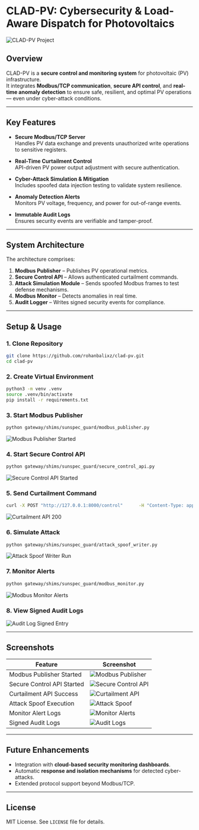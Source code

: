 # CLAD-PV: Cybersecurity & Load-Aware Dispatch for Photovoltaics

![CLAD-PV Project](clad-pv.png)


## Overview
CLAD-PV is a **secure control and monitoring system** for photovoltaic (PV) infrastructure.  
It integrates **Modbus/TCP communication**, **secure API control**, and **real-time anomaly detection** to ensure safe, resilient, and optimal PV operations — even under cyber-attack conditions.

---

## Key Features

- **Secure Modbus/TCP Server**  
  Handles PV data exchange and prevents unauthorized write operations to sensitive registers.

- **Real-Time Curtailment Control**  
  API-driven PV power output adjustment with secure authentication.

- **Cyber-Attack Simulation & Mitigation**  
  Includes spoofed data injection testing to validate system resilience.

- **Anomaly Detection Alerts**  
  Monitors PV voltage, frequency, and power for out-of-range events.

- **Immutable Audit Logs**  
  Ensures security events are verifiable and tamper-proof.

---

## System Architecture
The architecture comprises:

1. **Modbus Publisher** – Publishes PV operational metrics.
2. **Secure Control API** – Allows authenticated curtailment commands.
3. **Attack Simulation Module** – Sends spoofed Modbus frames to test defense mechanisms.
4. **Modbus Monitor** – Detects anomalies in real time.
5. **Audit Logger** – Writes signed security events for compliance.

---

## Setup & Usage

### 1. Clone Repository
```bash
git clone https://github.com/rohanbalixz/clad-pv.git
cd clad-pv
```

### 2. Create Virtual Environment
```bash
python3 -m venv .venv
source .venv/bin/activate
pip install -r requirements.txt
```

### 3. Start Modbus Publisher
```bash
python gateway/shims/sunspec_guard/modbus_publisher.py
```
![Modbus Publisher Started](snaps/Modbus_Publisher_Started.png)

### 4. Start Secure Control API
```bash
python gateway/shims/sunspec_guard/secure_control_api.py
```
![Secure Control API Started](snaps/secure_control_api_started.png)

### 5. Send Curtailment Command
```bash
curl -X POST "http://127.0.0.1:8000/control"      -H "Content-Type: application/json"      -d '{"curtailment": 0.5}'
```
![Curtailment API 200](snaps/curtailment_api_200.png)

### 6. Simulate Attack
```bash
python gateway/shims/sunspec_guard/attack_spoof_writer.py
```
![Attack Spoof Writer Run](snaps/attack_spoof_writer_run.png)

### 7. Monitor Alerts
```bash
python gateway/shims/sunspec_guard/modbus_monitor.py
```
![Modbus Monitor Alerts](snaps/modbus_monitor_alerts.png)

### 8. View Signed Audit Logs
![Audit Log Signed Entry](snaps/audit_log_signed_entry.png)

---

## Screenshots
| Feature | Screenshot |
|---------|------------|
| Modbus Publisher Started | ![Modbus Publisher](snaps/Modbus_Publisher_Started.png) |
| Secure Control API Started | ![Secure Control API](snaps/secure_control_api_started.png) |
| Curtailment API Success | ![Curtailment API](snaps/curtailment_api_200.png) |
| Attack Spoof Execution | ![Attack Spoof](snaps/attack_spoof_writer_run.png) |
| Monitor Alert Logs | ![Monitor Alerts](snaps/modbus_monitor_alerts.png) |
| Signed Audit Logs | ![Audit Logs](snaps/audit_log_signed_entry.png) |

---

## Future Enhancements
- Integration with **cloud-based security monitoring dashboards**.
- Automatic **response and isolation mechanisms** for detected cyber-attacks.
- Extended protocol support beyond Modbus/TCP.

---

## License
MIT License. See `LICENSE` file for details.
